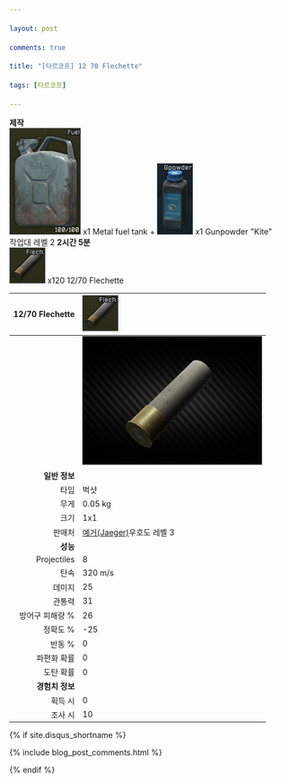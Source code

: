 ```yaml
---

layout: post

comments: true

title: "[타르코프] 12 70 Flechette"

tags: [타르코프]

---
```


**제작**  
![Metal fuel tank](/assets/image/tarkov/material/Metal-fuel-tank-icon.png) x1 Metal fuel tank + ![Gunpowder "Kite"](/assets/image/tarkov/material/Gunpowder_Icon.png) x1 Gunpowder "Kite"  
작업대 레벨 2 **2시간 5분**  
![12/70 Flechette](/assets/image/tarkov/bullet/12-70_Flechette_icon.png) x120 12/70 Flechette

|12/70 Flechette|![12/70 Flechette](/assets/image/tarkov/bullet/12-70_Flechette_icon.png)|
|--:|:--|
||![12/70 Flechette](/assets/image/tarkov/bullet/12-70_Flechette.png)|
|**일반 정보**|
|타입|벅샷|
|무게|0.05 kg|
|크기|1x1|
|판매처|[예거(Jaeger)](https://dndl93.github.io/_posts/2021-02-07-%ED%83%80%EB%A5%B4%EC%BD%94%ED%94%84-%EC%98%88%EA%B1%B0(Jaeger)/)우호도 레벨 3|
|**성능**|
|Projectiles|8|
|탄속|320 m/s|
|데미지|25|
|관통력|31|
|방어구 피해량 %|26|
|정확도 %|-25|
|반동 %|0|
|파편화 확률|0|
|도탄 확률|0|
|**경험치 정보**|
|획득 시|0|
|조사 시|10|


{% if site.disqus_shortname %}

<div class="comments">

  {% include blog_post_comments.html %}

</div>

{% endif %}

<div id="disqus_thread"></div>